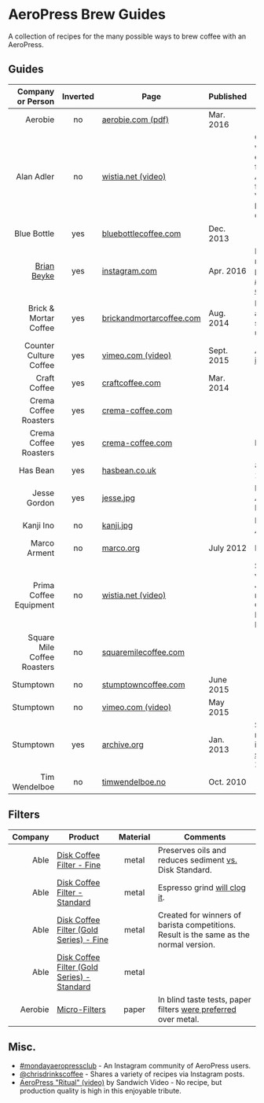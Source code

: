 # AeroPress Brew Guides

A collection of recipes for the many possible ways to brew coffee with an AeroPress.

## Guides

Company or Person       | Inverted | Page                            | Published   | Comments
----------------------: | :------: | ------------------------------- | ----------- | --------
Aerobie                 | no       | [aerobie.com (pdf)][5]          | Mar. 2016   |
Alan Adler              | no       | [wistia.net (video)][13]        |             | Official guide with additional commentary from AeroPress founder.  Video created by Prima Coffee.
Blue Bottle             | yes      | [bluebottlecoffee.com][6]       | Dec. 2013   |
[Brian Beyke][21]       | yes      | [instagram.com][20]             | Apr. 2016   | Brian also runs the podcast [*I Brew My Own Coffee*][22].
Brick & Mortar Coffee   | yes      | [brickandmortarcoffee.com][12]  | Aug. 2014   | Pressing out air before steeping is unique.
Counter Culture Coffee  | yes      | [vimeo.com (video)][25]         | Sept. 2015  | Also available [in words][26].
Craft Coffee            | yes      | [craftcoffee.com][7]            | Mar. 2014   |
Crema Coffee Roasters   | yes      | [crema-coffee.com][23]          |             |
Crema Coffee Roasters   | yes      | [crema-coffee.com][24]          |             | Iced coffee.
Has Bean                | yes      | [hasbean.co.uk][15]             |             | 80–85 °C = 176–185 °F.
Jesse Gordon            | yes      | [jesse.jpg][16]                 |             | Included with Able Disk Fine.
Kanji Ino               | no       | [kanji.jpg][17]                 |             | Included with Able Disk.
Marco Arment            | no       | [marco.org][18]                 | July 2012   | Iced coffee.
Prima Coffee Equipment  | no       | [wistia.net (video)][14]        |             | Simplified version of Jesse Myers' recipe (Quills Coffee) in the Big Eastern Brewers Cup.
Square Mile Coffee Roasters | no   | [squaremilecoffee.com][27]      |             |
Stumptown               | no       | [stumptowncoffee.com][8]        | June 2015   |
Stumptown               | no       | [vimeo.com (video)][11]         | May 2015    |
Stumptown               | yes      | [archive.org][9]                | Jan. 2013   | Stumptown recommended inverted [until switching][10] in 2015.
Tim Wendelboe           | no       | [timwendelboe.no][19]           | Oct. 2010   |

## Filters

Company | Product                                          | Material | Comments
------: | ------------------------------------------------ | :------: | --------
Able    | [Disk Coffee Filter - Fine][1]                   | metal    | Preserves oils and reduces sediment [vs.](http://ablebrewing.com/blogs/news/6087708-disk-fine-reviews) Disk Standard.
Able    | [Disk Coffee Filter - Standard][1]               | metal    | Espresso grind [will clog it](https://marco.org/2012/01/11/aeropress-stainless-steel-filter).
Able    | [Disk Coffee Filter (Gold Series) - Fine][2]     | metal    | Created for winners of barista competitions.  Result is the same as the normal version.
Able    | [Disk Coffee Filter (Gold Series) - Standard][2] | metal    |
Aerobie | [Micro-Filters][3]                               | paper    | In blind taste tests, paper filters [were preferred][4] over metal.

## Misc.

- [#mondayaeropressclub](http://mondayaeropress.club) - An Instagram community of AeroPress users.
- [@chrisdrinkscoffee](http://instagram.com/chrisdrinkscoffee) - Shares a variety of recipes via Instagram posts.
- [AeroPress "Ritual" (video)](https://vimeo.com/40980282) by Sandwich Video - No recipe, but production quality is high in this enjoyable tribute.

[1]: http://ablebrewing.com/products/disk-coffee-filter "Disk Coffee Filter Designed for AeroPress®"
[2]: http://ablebrewing.com/products/gold-disk-coffee-filter-for-aeropress "Gold Disk Coffee Filter Designed for AeroPress®"
[3]: http://www.aerobie.com/product/aeropress/ "The Aerobie® AeroPress® Coffee Maker"
[4]: http://www.aerobie.com/aeropress/faqs/#filter-questions "FAQs for the AeroPress® Coffee Maker - Aerobie, Inc."
[5]: http://www.aerobie.com/wp-content/uploads/2016/03/AeroPress-Instr-English-Rev.-D2.pdf "Getting Started with your AeroPress® Coffee Maker"
[6]: https://bluebottlecoffee.com/preparation-guides/aeropress "AeroPress Brewing Guide - How to Make AeroPress Coffee"
[7]: https://www.craftcoffee.com/how-to-make-coffee/aeropress-brew-guide "Aeropress Brew Guide | Craft Coffee"
[8]: https://www.stumptowncoffee.com/brew-guides/aeropress/ "Brew with AeroPress | Stumptown Coffee Roasters"
[9]: https://web.archive.org/web/20150412190314/http://stumptowncoffee.com/brew-guides/aeropress/ "Aeropress - Stumptown Coffee Roasters"
[10]: https://www.reddit.com/r/Coffee/comments/3i9kev/stumptown_inverted_method/ "Stumptown inverted method. : Coffee"
[11]: https://vimeo.com/126614296 "How to Brew Coffee in an AeroPress on Vimeo"
[12]: http://www.brickandmortarcoffee.com/brewing-guide/aeropress/
[13]: http://fast.wistia.net/embed/iframe/3ebe8ppoq9
[14]: http://fast.wistia.net/embed/iframe/8jvhusg329
[15]: http://www.hasbean.co.uk/blogs/brew-guides/5952485-aeropress-brew-guide
[16]: /images/able-brewing/jesse.jpg
[17]: /images/able-brewing/kanji.jpg
[18]: https://marco.org/2012/07/30/iced-coffee-with-aeropress
[19]: https://www.timwendelboe.no/aeropress-brewing-guide
[20]: https://www.instagram.com/p/BED8FEphwKZ/
[21]: https://www.instagram.com/abandoncoffee/
[22]: http://www.ibrewmyowncoffee.com/
[23]: http://www.crema-coffee.com/brewing-guide-aeropress
[24]: http://www.crema-coffee.com/brewing-guide-iced-aeropress
[25]: https://vimeo.com/140715216
[26]: https://counterculturecoffee.com/learn/quick-easy-aeropress
[27]: http://shop.squaremilecoffee.com/products/aeropress
